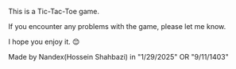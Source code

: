 This is a Tic-Tac-Toe game.

If you encounter any problems with the game, please let me know.

I hope you enjoy it. 😊

Made by Nandex(Hossein Shahbazi) in "1/29/2025" OR "9/11/1403"
